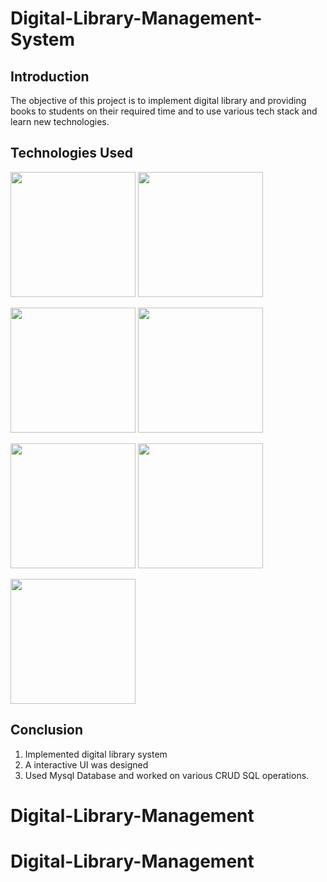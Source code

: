 # Digital-Library-Management-System

## Introduction
The objective of this project is to implement digital library and providing books to students on their required time and to use various tech stack and learn new technologies.

## Technologies Used

[<img target="_blank" src="https://miro.medium.com/max/1400/1*TTM5AleQfFJ-mItttJROdg.jpeg" width=200>](https://www.mysql.com/)  [<img target="_blank" src="https://upload.wikimedia.org/wikipedia/commons/thumb/d/d9/Node.js_logo.svg/1200px-Node.js_logo.svg.png" width=200>](https://nodejs.org/en/) 

[<img target="_blank" src="https://upload.wikimedia.org/wikipedia/commons/thumb/6/61/HTML5_logo_and_wordmark.svg/1200px-HTML5_logo_and_wordmark.svg.png" width=200>](https://www.w3schools.com/html/) 
[<img target="_blank" src="https://upload.wikimedia.org/wikipedia/commons/thumb/d/d5/CSS3_logo_and_wordmark.svg/1200px-CSS3_logo_and_wordmark.svg.png" width=200>](https://www.w3schools.com/css/) 

[<img target="_blank" src="https://upload.wikimedia.org/wikipedia/commons/d/d4/Javascript-shield.svg" width=200>](https://www.w3schools.com/js/) 
[<img target="_blank" src="https://undsgn.com/wp-content/uploads/2018/03/XAMPP-3.jpg" width=200>](https://en.wikipedia.org/wiki/XAMPP)

[<img target="_blank" src="https://upload.wikimedia.org/wikipedia/commons/thumb/2/27/PHP-logo.svg/1200px-PHP-logo.svg.png" width=200>](https://www.php.net/)

## Conclusion
1. Implemented digital library system 
2. A interactive UI was designed 
3. Used Mysql Database and worked on various CRUD SQL operations.
# Digital-Library-Management
# Digital-Library-Management
